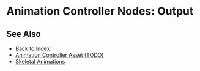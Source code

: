 # Animation Controller Nodes: Output

<!-- PAGE IS TODO -->

## See Also

* [Back to Index](../../../index.md)
* [Animation Controller Asset (TODO)](animation-controller-asset.md)
* [Skeletal Animations](../skeletal-animation-overview.md)
